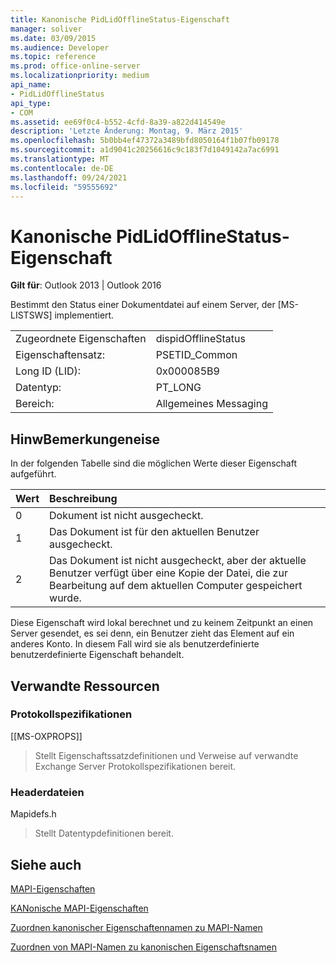 ```yaml
---
title: Kanonische PidLidOfflineStatus-Eigenschaft
manager: soliver
ms.date: 03/09/2015
ms.audience: Developer
ms.topic: reference
ms.prod: office-online-server
ms.localizationpriority: medium
api_name:
- PidLidOfflineStatus
api_type:
- COM
ms.assetid: ee69f0c4-b552-4cfd-8a39-a822d414549e
description: 'Letzte Änderung: Montag, 9. März 2015'
ms.openlocfilehash: 5b0bb4ef47372a3489bfd8050164f1b07fb09178
ms.sourcegitcommit: a1d9041c20256616c9c183f7d1049142a7ac6991
ms.translationtype: MT
ms.contentlocale: de-DE
ms.lasthandoff: 09/24/2021
ms.locfileid: "59555692"
---
```

# <a name="pidlidofflinestatus-canonical-property"></a>Kanonische PidLidOfflineStatus-Eigenschaft

  
  
**Gilt für**: Outlook 2013 | Outlook 2016 
  
Bestimmt den Status einer Dokumentdatei auf einem Server, der [MS-LISTSWS] implementiert.
  
|||
|:-----|:-----|
|Zugeordnete Eigenschaften  <br/> |dispidOfflineStatus  <br/> |
|Eigenschaftensatz:  <br/> |PSETID_Common  <br/> |
|Long ID (LID):  <br/> |0x000085B9  <br/> |
|Datentyp:  <br/> |PT_LONG  <br/> |
|Bereich:  <br/> |Allgemeines Messaging  <br/> |
   
## <a name="remarks"></a>HinwBemerkungeneise

In der folgenden Tabelle sind die möglichen Werte dieser Eigenschaft aufgeführt.
  
|**Wert**|**Beschreibung**|
|:-----|:-----|
|0  <br/> |Dokument ist nicht ausgecheckt.  <br/> |
|1  <br/> |Das Dokument ist für den aktuellen Benutzer ausgecheckt.  <br/> |
|2  <br/> |Das Dokument ist nicht ausgecheckt, aber der aktuelle Benutzer verfügt über eine Kopie der Datei, die zur Bearbeitung auf dem aktuellen Computer gespeichert wurde.  <br/> |
   
Diese Eigenschaft wird lokal berechnet und zu keinem Zeitpunkt an einen Server gesendet, es sei denn, ein Benutzer zieht das Element auf ein anderes Konto. In diesem Fall wird sie als benutzerdefinierte benutzerdefinierte Eigenschaft behandelt.
  
## <a name="related-resources"></a>Verwandte Ressourcen

### <a name="protocol-specifications"></a>Protokollspezifikationen

[[MS-OXPROPS]] 
  
> Stellt Eigenschaftssatzdefinitionen und Verweise auf verwandte Exchange Server Protokollspezifikationen bereit.
    
### <a name="header-files"></a>Headerdateien

Mapidefs.h
  
> Stellt Datentypdefinitionen bereit.
    
## <a name="see-also"></a>Siehe auch



[MAPI-Eigenschaften](mapi-properties.md)
  
[KANonische MAPI-Eigenschaften](mapi-canonical-properties.md)
  
[Zuordnen kanonischer Eigenschaftennamen zu MAPI-Namen](mapping-canonical-property-names-to-mapi-names.md)
  
[Zuordnen von MAPI-Namen zu kanonischen Eigenschaftsnamen](mapping-mapi-names-to-canonical-property-names.md)

